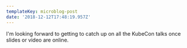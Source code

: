 ```yaml
---
templateKey: microblog-post
date: '2018-12-12T17:48:19.957Z'
---
```


I'm looking forward to getting to catch up on all the KubeCon talks once slides or video are online.

